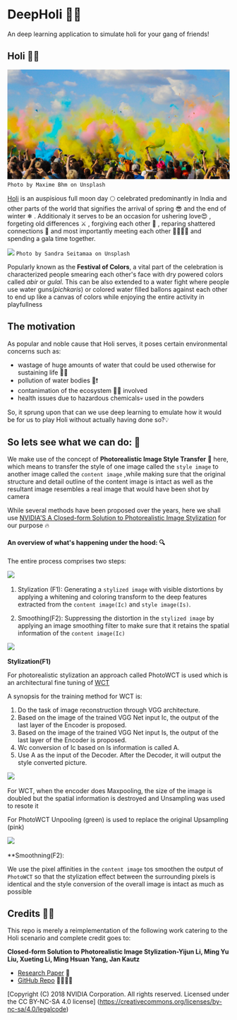 # DeepHoli 🎨💦
An deep learning application to simulate holi for your gang of friends!

## **Holi** 🎊💃

![](https://github.com/smaranjitghose/DeepHoli/blob/master/images/holi_1.jpg)
```Photo by Maxime Bhm on Unsplash```


[Holi](https://en.wikipedia.org/wiki/Holi) is an auspisious full moon day 🌕 celebrated predominantly in India and other parts of the world that signifies the arrival of spring 😎 and the end of winter ❄ . Additionaly it serves to be an occasion for ushering love😍 , forgeting old differences ⚔ , forgiving each other 🙏 , reparing shattered connections 🔨 and most importantly meeting each other 🙋‍♀️🙋‍♂️ and spending a gala time together.

![](https://github.com/smaranjitghose/DeepHoli/blob/master/images/holi_2.jpg)
```Photo by Sandra Seitamaa on Unsplash```


Popularly known as the __Festival of Colors__, a vital part of the celebration is characterized people smearing each other's face with dry powered colors called _abir_ or _gulal_. This can be also extended to a water fight where people use water guns(_pichkaris_) or colored water filled ballons against each other to end up like a canvas of colors while enjoying the entire activity in playfullness

## The motivation 

As popular and noble cause that Holi serves, it poses certain environmental concerns such as:
- wastage of huge amounts of water that could be used otherwise for sustaining life 🚫😒
- pollution of water bodies 🌊❗
- contanimation of the ecosystem 🦌🌼 involved 
- health issues due to hazardous chemicals💀 used in the powders 

So, it sprung upon that can we use deep learning to emulate how it would be for us to play Holi without actually having done so?💡

## So lets see what we can do: 🧠

We make use of the concept of **Photorealistic Image Style Transfer** 📸 here, which means to transfer the style of one image called the ```style image``` to another image called the  ```content image``` ,while making sure that the original structure and detail outline of the content image is intact as well as the resultant image resembles a real image that would have been shot by camera

While several methods have been proposed over the years, here we shall use [NVIDIA'S A Closed-form Solution to Photorealistic Image Stylization](https://research.nvidia.com/publication/2018-09_A-Closed-form-Solution) for our purpose 🔥

#### An overview of what's happening under the hood: 🔍

The entire process comprises two steps:


![](https://miro.medium.com/max/691/0*FdRWiIH6w9OistOF.png)

1. Stylization (F1): Generating a ``stylized image`` with visible distortions by applying a whitening and coloring transform to the deep features extracted from the ```content image(Ic)``` and  ```style image(Is)```.


2. Smoothing(F2): Suppressing the distortion in the ```stylized image``` by applying an image smoothing filter to make sure that it retains the spatial information of the ```content image(Ic)```

![](https://miro.medium.com/max/1117/0*fC8M7XY3gFifIpYi.png)


**Stylization(F1)**

For photorealistic stylization an approach called PhotoWCT is used which is an architectural fine tuning of [WCT](https://arxiv.org/abs/1705.08086)

A synopsis for the training method for WCT is:

1. Do the task of image reconstruction through VGG architecture.
2. Based on the image of the trained VGG Net input Ic, the output of the last layer of the Encoder is proposed.
3. Based on the image of the trained VGG Net input Is, the output of the last layer of the Encoder is proposed.
4. Wc conversion of Ic based on Is information is called A.
5. Use A as the input of the Decoder. After the Decoder, it will output the style converted picture.

![](https://miro.medium.com/max/1312/0*8dkFm5QPDd538iEm.png)

For WCT, when the encoder does Maxpooling, the size of the image is doubled but the spatial information is destroyed and Unsampling was used to resote it

For PhotoWCT Unpooling (green) is used to replace the original Upsampling (pink)

![](https://miro.medium.com/max/1312/0*-PJKA1BM6c6fZQ6A.png)

**Smoothning(F2):

We use the pixel affinities in the ``content image`` tos smoothen the output of ```PhotoWCT```  so that the stylization effect between the surrounding pixels is identical and the style conversion of the overall image is intact as much as possible



## Credits 👏👏

This repo is merely a reimplementation of the following work catering to the Holi scenario and complete credit goes to:

**Closed-form Solution to Photorealistic Image Stylization-Yijun Li, Ming Yu Liu, Xueting Li, Ming Hsuan Yang, Jan Kautz** 

- [Research Paper](https://eccv2018.org/openaccess/content_ECCV_2018/papers/Yijun_Li_A_Closed-form_Solution_ECCV_2018_paper.pdf) 📃
- [GitHub Repo](https://github.com/NVIDIA/FastPhotoStyle) 👨‍💻👩‍💻

[Copyright (C) 2018 NVIDIA Corporation. All rights reserved. Licensed under the CC BY-NC-SA 4.0 license] (https://creativecommons.org/licenses/by-nc-sa/4.0/legalcode)
